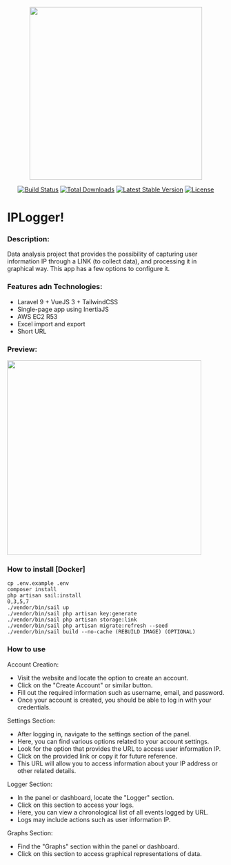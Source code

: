 <p align="center"><a href="https://laravel.com" target="_blank"><img src="https://raw.githubusercontent.com/laravel/art/master/logo-lockup/5%20SVG/2%20CMYK/1%20Full%20Color/laravel-logolockup-cmyk-red.svg" width="400"></a></p>

<p align="center">
<a href="https://travis-ci.org/laravel/framework"><img src="https://travis-ci.org/laravel/framework.svg" alt="Build Status"></a>
<a href="https://packagist.org/packages/laravel/framework"><img src="https://img.shields.io/packagist/dt/laravel/framework" alt="Total Downloads"></a>
<a href="https://packagist.org/packages/laravel/framework"><img src="https://img.shields.io/packagist/v/laravel/framework" alt="Latest Stable Version"></a>
<a href="https://packagist.org/packages/laravel/framework"><img src="https://img.shields.io/packagist/l/laravel/framework" alt="License"></a>
</p>

# IPLogger!
### Description: 
Data analysis project that provides the possibility of capturing user information IP through a LINK (to collect data), and processing it in graphical way. This app has a few options to configure it.

### Features adn Technologies:
* Laravel 9 + VueJS 3 + TailwindCSS
* Single-page app using InertiaJS
* AWS EC2 R53
* Excel import and export
* Short URL

### Preview:
<p> <img src="https://kuronneko.github.io/assets/img/portfolioip2.png" width="450"> </p>

### How to install [Docker]

    cp .env.example .env
    composer install
    php artisan sail:install
    0,3,5,7
    ./vendor/bin/sail up
    ./vendor/bin/sail php artisan key:generate
    ./vendor/bin/sail php artisan storage:link
    ./vendor/bin/sail php artisan migrate:refresh --seed
    ./vendor/bin/sail build --no-cache (REBUILD IMAGE) (OPTIONAL)

### How to use

Account Creation:

* Visit the website and locate the option to create an account.
* Click on the "Create Account" or similar button.
* Fill out the required information such as username, email, and password.
* Once your account is created, you should be able to log in with your credentials.

Settings Section:

* After logging in, navigate to the settings section of the panel.
* Here, you can find various options related to your account settings.
* Look for the option that provides the URL to access user information IP.
* Click on the provided link or copy it for future reference.
* This URL will allow you to access information about your IP address or other related details.

Logger Section:

* In the panel or dashboard, locate the "Logger" section.
* Click on this section to access your logs.
* Here, you can view a chronological list of all events logged by URL.
* Logs may include actions such as user information IP.

Graphs Section:

* Find the "Graphs" section within the panel or dashboard.
* Click on this section to access graphical representations of data.
